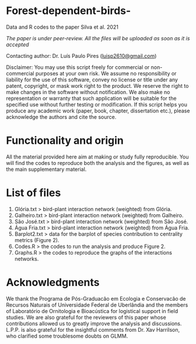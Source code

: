 # Forest-dependent-birds-
Data and R codes to the paper Silva et al. 2021

*The paper is under peer-review. All the files will be uploaded as soon as it is accepted*

Contacting author: Dr. Luís Paulo Pires (luisp2610@gmail.com)

Disclaimer: You may use this script freely for commercial or non-commercial purposes at your own risk. We assume no responsibility or liability for the use of this software, convey no license or title under any patent, copyright, or mask work right to the product. We reserve the right to make changes in the software without notification. We also make no representation or warranty that such application will be suitable for the specified use without further testing or modification. If this script helps you produce any academic work (paper, book, chapter, dissertation etc.), please acknowledge the authors and cite the source.

# Functionality and origin
All the material provided here aim at making or study fully reproducible. You will find the codes to reproduce both the analysis and the figures, as well as the main supplementary material. 

# List of files
1) Glória.txt > bird-plant interaction network (weighted) from Glória.
2) Galheiro.txt > bird-plant interaction network (weighted) from Galheiro.
3) São José.txt > bird-plant interaction network (weighted) from São José.
4) Água Fria.txt > bird-plant interaction network (weighted) from Água Fria.
5) Barplot2.txt > data for the barplot of species contribution to centrality metrics (Figure 2).
6) Codes.R > the codes to run the analysis and produce Figure 2.
7) Graphs.R > the codes to reproduce the graphs of the interactions networks.


# Acknowledgments
We thank the Programa de Pós-Graduacão em Ecologia e Conservacão de Recursos Naturais of Universidade Federal de Uberlândia and the members of Laboratório de Ornitologia e Bioacústica for logistical support in field studies. We are also grateful for the reviewers of this paper whose contributions allowed us to greatly improve the analysis and discussions. L.P.P. is also grateful for the insightful comments from Dr. Xav Harrilson, who clarified some troublesome doubts on GLMM.

